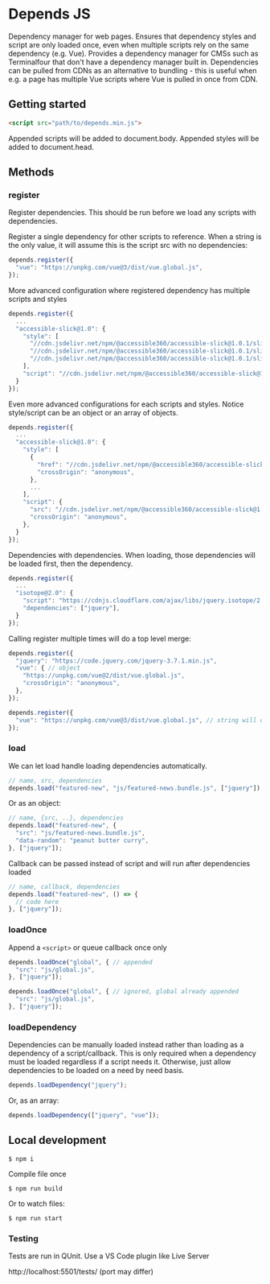 # Depends JS

Dependency manager for web pages. Ensures that dependency styles and script are only loaded once, even when multiple scripts rely on the same dependency (e.g. Vue). Provides a dependency manager for CMSs such as Terminalfour that don't have a dependency manager built in. Dependencies can be pulled from CDNs as an alternative to bundling - this is useful when e.g. a page has multiple Vue scripts where Vue is pulled in once from CDN.

## Getting started

```html
<script src="path/to/depends.min.js">
```

Appended scripts will be added to document.body. Appended styles will be added to document.head.

## Methods

### register

Register dependencies. This should be run before we load any scripts with dependencies.

Register a single dependency for other scripts to reference. When a string is the only value, it will assume this is the script src with no dependencies:

```javascript
depends.register({
  "vue": "https://unpkg.com/vue@3/dist/vue.global.js",
});
```

More advanced configuration where registered dependency has multiple scripts and styles

```javascript
depends.register({
  ...
  "accessible-slick@1.0": {
    "style": [
      "//cdn.jsdelivr.net/npm/@accessible360/accessible-slick@1.0.1/slick/slick.min.css"
      "//cdn.jsdelivr.net/npm/@accessible360/accessible-slick@1.0.1/slick/accessible-slick-theme.min.css"
      "//cdn.jsdelivr.net/npm/@accessible360/accessible-slick@1.0.1/slick/slick-theme.min.css"
    ],
    "script": "//cdn.jsdelivr.net/npm/@accessible360/accessible-slick@1.0.1/slick/slick.min.js",
  }
});
```

Even more advanced configurations for each scripts and styles. Notice style/script can be an object or an array of objects.

```javascript
depends.register({
  ...
  "accessible-slick@1.0": {
    "style": [
      {
        "href": "//cdn.jsdelivr.net/npm/@accessible360/accessible-slick@1.0.1/slick/slick-theme.min.css",
        "crossOrigin": "anonymous",
      },
      ...
    ],
    "script": {
      "src": "//cdn.jsdelivr.net/npm/@accessible360/accessible-slick@1.0.1/slick/slick.min.js",
      "crossOrigin": "anonymous",
    },
  }
});
```

Dependencies with dependencies. When loading, those dependencies will be loaded first, then the dependency.

```javascript
depends.register({
  ...
  "isotope@2.0": {
    "script": "https://cdnjs.cloudflare.com/ajax/libs/jquery.isotope/2.0.1/isotope.pkgd.min.js",
    "dependencies": ["jquery"],
  }
});
```

Calling register multiple times will do a top level merge:

```javascript
depends.register({
  "jquery": "https://code.jquery.com/jquery-3.7.1.min.js",
  "vue": { // object
    "https://unpkg.com/vue@2/dist/vue.global.js",
    "crossOrigin": "anonymous",
  },
});

depends.register({
  "vue": "https://unpkg.com/vue@3/dist/vue.global.js", // string will overwrite object
});
```

### load

We can let load handle loading dependencies automatically. 

```javascript
// name, src, dependencies
depends.load("featured-new", "js/featured-news.bundle.js", ["jquery"]);
```

Or as an object:

```javascript
// name, {src, ..}, dependencies
depends.load("featured-new", {
  "src": "js/featured-news.bundle.js",
  "data-random": "peanut butter curry",
}, ["jquery"]);
```

Callback can be passed instead of script and will run after dependencies loaded

```javascript
// name, callback, dependencies
depends.load("featured-new", () => {
  // code here
}, ["jquery"]);
```

### loadOnce

Append a `<script>` or queue callback once only

```javascript
depends.loadOnce("global", { // appended
  "src": "js/global.js",
}, ["jquery"]);

depends.loadOnce("global", { // ignored, global already appended
  "src": "js/global.js",
}, ["jquery"]);
```

### loadDependency

Dependencies can be manually loaded instead rather than loading as a dependency of a script/callback. This is only required when a dependency must be loaded regardless if a script needs it. Otherwise, just allow dependencies to be loaded on a need by need basis.

```javascript
depends.loadDependency("jquery");
```

Or, as an array:

```javascript
depends.loadDependency(["jquery", "vue"]);
```

## Local development

```
$ npm i
```

Compile file once

```
$ npm run build
```

Or to watch files:

```
$ npm run start
```

### Testing

Tests are run in QUnit. Use a VS Code plugin like Live Server

http://localhost:5501/tests/ (port may differ)